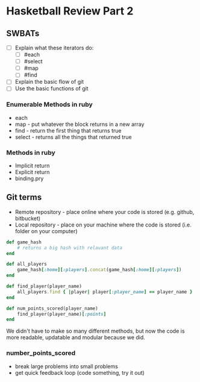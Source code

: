 # Hasketball Review Part 2

## SWBATs
- [ ] Explain what these iterators do:
    - [ ] #each
    - [ ] #select
    - [ ] #map
    - [ ] #find
- [ ] Explain the basic flow of git
- [ ] Use the basic functions of git

### Enumerable Methods in ruby
* each
* map - put whatever the block returns in a new array
* find - return the first thing that returns true 
* select - returns all the things that returned true

### Methods in ruby
* Implicit return
* Explicit return
* binding.pry

## Git terms

* Remote repository - place online where your code is stored (e.g. github, bitbucket)
* Local repository - place on your machine where the code is stored (i.e. folder on your computer)



```ruby
def game_hash
    # returns a big hash with relavant data
end

def all_players
    game_hash[:home][:players].concat(game_hash[:home][:players])
end

def find_player(player_name)
    all_players.find { |player| player[:player_name] == player_name }
end

def num_points_scored(player_name)
    find_player(player_name)[:points]
end
```
We didn't have to make so many different methods, but now the code is more readable, updatable and modular because we did.

### number_points_scored
* break large problems into small problems
* get quick feedback loop (code something, try it out)
